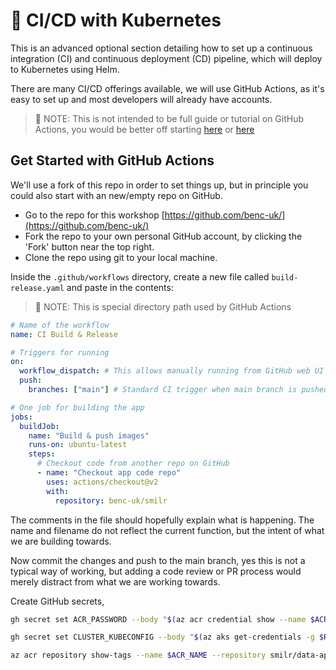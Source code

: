 # 👷 CI/CD with Kubernetes

This is an advanced optional section detailing how to set up a continuous integration (CI) and continuous deployment (CD) pipeline, which will deploy to Kubernetes using Helm.

There are many CI/CD offerings available, we will use GitHub Actions, as it's easy to set up and most developers will already have accounts.

> 📝 NOTE: This is not intended to be full guide or tutorial on GitHub Actions, you would be better off starting [here](https://docs.github.com/en/actions/learn-github-actions) or [here](https://docs.microsoft.com/en-us/learn/paths/automate-workflow-github-actions/?source=learn)

## Get Started with GitHub Actions

We'll use a fork of this repo in order to set things up, but in principle you could also start with an new/empty repo on GitHub.

- Go to the repo for this workshop [https://github.com/benc-uk/](https://github.com/benc-uk/)
- Fork the repo to your own personal GitHub account, by clicking the 'Fork' button near the top right.
- Clone the repo using git to your local machine.

Inside the `.github/workflows` directory, create a new file called `build-release.yaml` and paste in the contents:

> 📝 NOTE: This is special directory path used by GitHub Actions

```yaml
# Name of the workflow
name: CI Build & Release

# Triggers for running
on:
  workflow_dispatch: # This allows manually running from GitHub web UI
  push:
    branches: ["main"] # Standard CI trigger when main branch is pushed

# One job for building the app
jobs:
  buildJob:
    name: "Build & push images"
    runs-on: ubuntu-latest
    steps:
      # Checkout code from another repo on GitHub
      - name: "Checkout app code repo"
        uses: actions/checkout@v2
        with:
          repository: benc-uk/smilr
```

The comments in the file should hopefully explain what is happening. The name and filename do not reflect the current function, but the intent of what we are building towards.

Now commit the changes and push to the main branch, yes this is not a typical way of working, but adding a code review or PR process would merely distract from what we are working towards.

Create GitHub secrets,

```bash
gh secret set ACR_PASSWORD --body "$(az acr credential show --name $ACR_NAME --query "passwords[0].value" -o tsv)"
```

```bash
gh secret set CLUSTER_KUBECONFIG --body "$(az aks get-credentials -g $RES_GROUP -n $AKS_NAME --file -)"
```

```bash
az acr repository show-tags --name $ACR_NAME --repository smilr/data-api
```

